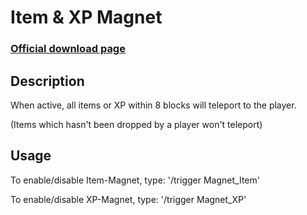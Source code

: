 # Item & XP Magnet

### [Official download page](https://www.planetminecraft.com/mod/item-amp-xp-magnet/)

## Description
When active, all items or XP within 8 blocks will teleport to the player.

(Items which hasn't been dropped by a player won't teleport)

## Usage
To enable/disable Item-Magnet, type: '/trigger Magnet_Item'

To enable/disable XP-Magnet, type: '/trigger Magnet_XP'
